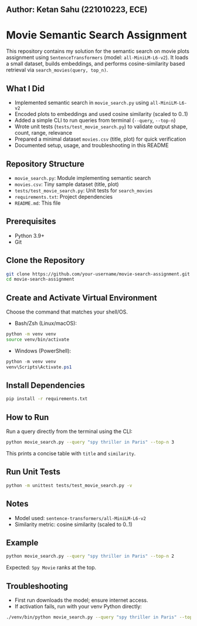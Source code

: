 

## **Author**: Ketan Sahu (221010223, ECE)

# Movie Semantic Search Assignment


This repository contains my solution for the semantic search on movie plots assignment using `SentenceTransformers` (model: `all-MiniLM-L6-v2`). It loads a small dataset, builds embeddings, and performs cosine-similarity based retrieval via `search_movies(query, top_n)`.

## What I Did
- Implemented semantic search in `movie_search.py` using `all-MiniLM-L6-v2`
- Encoded plots to embeddings and used cosine similarity (scaled to 0..1)
- Added a simple CLI to run queries from terminal (`--query`, `--top-n`)
- Wrote unit tests (`tests/test_movie_search.py`) to validate output shape, count, range, relevance
- Prepared a minimal dataset `movies.csv` (title, plot) for quick verification
- Documented setup, usage, and troubleshooting in this README

## Repository Structure
- `movie_search.py`: Module implementing semantic search
- `movies.csv`: Tiny sample dataset (title, plot)
- `tests/test_movie_search.py`: Unit tests for `search_movies`
- `requirements.txt`: Project dependencies
- `README.md`: This file

## Prerequisites
- Python 3.9+
- Git

## Clone the Repository
```bash
git clone https://github.com/your-username/movie-search-assignment.git
cd movie-search-assignment
```

## Create and Activate Virtual Environment
Choose the command that matches your shell/OS.

- Bash/Zsh (Linux/macOS):
```bash
python -m venv venv
source venv/bin/activate
```

- Windows (PowerShell):
```powershell
python -m venv venv
venv\Scripts\Activate.ps1
```

## Install Dependencies
```bash
pip install -r requirements.txt
```

## How to Run
Run a query directly from the terminal using the CLI:
```bash
python movie_search.py --query "spy thriller in Paris" --top-n 3
```
This prints a concise table with `title` and `similarity`.

## Run Unit Tests
```bash
python -m unittest tests/test_movie_search.py -v
```

## Notes
- Model used: `sentence-transformers/all-MiniLM-L6-v2`
- Similarity metric: cosine similarity (scaled to 0..1)

## Example
```bash
python movie_search.py --query "spy thriller in Paris" --top-n 2
```
Expected: `Spy Movie` ranks at the top.

## Troubleshooting
- First run downloads the model; ensure internet access.
- If activation fails, run with your venv Python directly:
```bash
./venv/bin/python movie_search.py --query "spy thriller in Paris" --top-n 3
```
